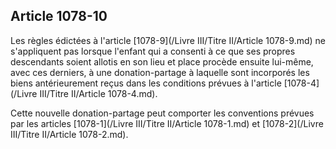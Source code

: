 Article 1078-10
----
Les règles édictées à l'article [1078-9](/Livre III/Titre II/Article 1078-9.md) ne s'appliquent pas lorsque l'enfant qui
a consenti à ce que ses propres descendants soient allotis en son lieu et place
procède ensuite lui-même, avec ces derniers, à une donation-partage à laquelle
sont incorporés les biens antérieurement reçus dans les conditions prévues à
l'article [1078-4](/Livre III/Titre II/Article 1078-4.md).

Cette nouvelle donation-partage peut comporter les conventions prévues par les
articles [1078-1](/Livre III/Titre II/Article 1078-1.md) et [1078-2](/Livre III/Titre II/Article 1078-2.md).
